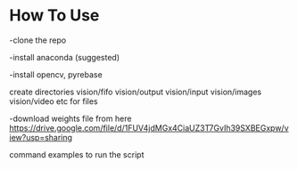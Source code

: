 # How To Use

-clone the repo

-install anaconda (suggested)

-install opencv, pyrebase

create directories vision/fifo vision/output vision/input vision/images vision/video etc for files

-download weights file from here
https://drive.google.com/file/d/1FUV4jdMGx4CiaUZ3T7GvIh39SXBEGxpw/view?usp=sharing


command examples to run the script
